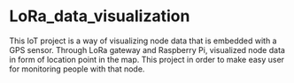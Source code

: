# LoRa_data_visualization
This IoT project is a way of visualizing node data that is embedded with a GPS sensor.
Through LoRa gateway and Raspberry Pi, visualized node data in form of location point in the map.
This project in order to make easy user for monitoring people with that node.
